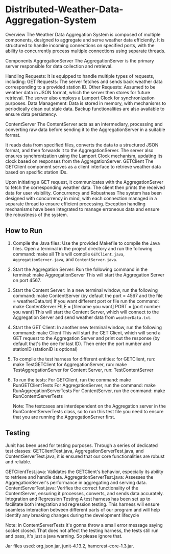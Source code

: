 # Distributed-Weather-Data-Aggregation-System

Overview
The Weather Data Aggregation System is composed of multiple components, designed to aggregate and serve weather data efficiently. 
It is structured to handle incoming connections on specified ports, with the ability to concurrently process multiple connections using separate threads.

Components
AggregationServer
The AggregationServer is the primary server responsible for data collection and retrieval.

Handling Requests: It is equipped to handle multiple types of requests, including:
GET Requests: The server fetches and sends back weather data corresponding to a provided station ID.
Other Requests: Assumed to be weather data in JSON format, which the server then stores for future retrieval.
The server also employs a Lamport Clock for synchronization purposes.
Data Management: Data is stored in memory, with mechanisms to periodically clean out stale data. Backup functionalities are also available to ensure data persistency.

ContentServer
The ContentServer acts as an intermediary, processing and converting raw data before sending it to the AggregationServer in a suitable format.

It reads data from specified files, converts the data to a structured JSON format, and then forwards it to the AggregationServer.
The server also ensures synchronization using the Lamport Clock mechanism, updating its clock based on responses from the AggregationServer.
GETClient
The GETClient component serves as a client interface to retrieve weather data based on specific station IDs.

Upon initiating a GET request, it communicates with the AggregationServer to fetch the corresponding weather data.
The client then prints the received data for user visibility.
Concurrency and Robustness
The system has been designed with concurrency in mind, with each connection managed in a separate thread to ensure efficient processing. 
Exception handling mechanisms have been integrated to manage erroneous data and ensure the robustness of the system.

## How to Run

1. Compile the Java files:
   Use the provided Makefile to compile the Java files. Open a terminal in the project directory and run the following command:
   make all
   This will compile `GETClient.java`, `AggregationServer.java`, and `ContentServer.java`.

2. Start the Aggregation Server:
   Run the following command in the terminal:
   make AggregationServer
   This will start the Aggregation Server on port 4567.

3. Start the Content Server:
   In a new terminal window, run the following command:
   make ContentServer (by default the port = 4567 and the file = weatherData.txt)
   If you want different port or file run the command: make ContentServer FILE = [filename you want] PORT = [port number you want]
   This will start the Content Server, which will connect to the Aggregation Server and send weather data from `weatherData.txt`.

4. Start the GET Client:
   In another new terminal window, run the following command:
   make Client
   This will start the GET Client, which will send a GET request to the Aggregation Server and print out the response (by default that's the one for last ID).
   Then enter the port number and stationID (stationID is optional)

5. To compile the test harness for different entities:
   for GETClient, run: make TestGETClient
   for AggregationServer, run: make TestAggregationServer
   for Content Server, run: TestContentServer

6. To run the tests:
   For GETClient, run the command: make RunGETClientTests
   For AggregationServer, run the command: make RunAggregationServerTests
   For ContentServer, run the command: make RunContentServerTests

   Note: The testcases are interdependent on the Aggregation server in the RunContentServerTests class, so to run this test file
   you need to ensure that you are running the AggregationServer first.

## Testing
Junit has been used for testing purposes. Through a series of dedicated test classes: GETClientTest.java, AggregationServerTest.java, and ContentServerTest.java, it is ensured that our core functionalities are robust and reliable.

GETClientTest.java: Validates the GETClient's behavior, especially its ability to retrieve and handle data.
AggregationServerTest.java: Assesses the AggregationServer's performance in aggregating and serving data.
ContentServerTest.java: Verifies the correct functionality of the ContentServer, ensuring it processes, converts, and sends data accurately.
Integration and Regression Testing
A test harness has been set up to facilitate both integration and regression testing. This harness will ensure seamless interaction between different parts of our program and will help identify any breaking changes during the development lifecycle

Note: in ContentServerTests it's gonna throw a small error message saying socket closed. That does not affect the testing harness, 
the tests still run and pass, it's just a java warning. So please ignore that.

Jar files used: org.json.jar, junit-4.13.2, hamcrest-core-1.3.jar.
